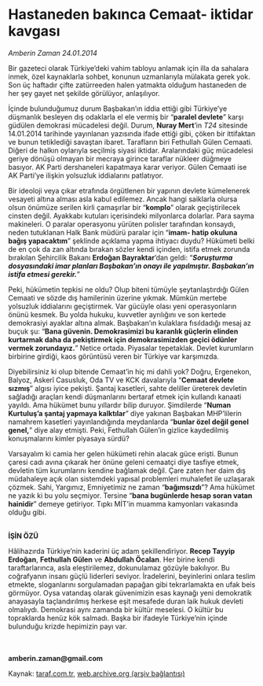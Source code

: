 # Hastaneden bakınca Cemaat- iktidar kavgası

*Amberin Zaman 24.01.2014*

<div class="yazi"><p>Bir gazeteci olarak Türkiye’deki vahim tabloyu anlamak için illa da sahalara inmek, özel kaynaklarla sohbet, konunun uzmanlarıyla mülakata gerek yok. Son üç haftadır çifte zatürreeden halen yatmakta olduğum hastaneden de her şey gayet net şekilde görülüyor, anlaşılıyor. </p>
<p>İçinde bulunduğumuz durum Başbakan’ın iddia ettiği gibi Türkiye’ye düşmanlık besleyen dış odaklarla el ele vermiş bir “<b>paralel devlete</b>” karşı güdülen demokrasi mücadelesi değil. Durum, <b>Nuray Mert</b>’in <i>T24</i> sitesinde 14.01.2014 tarihinde yayınlanan yazısında ifade ettiği gibi, çöken bir ittifaktan ve bunun tetiklediği savaştan ibaret. Tarafların biri Fethullah Gülen Cemaati. Diğeri de halkın oylarıyla seçilmiş siyasi iktidar. Aralarındaki güç mücadelesi geriye dönüşü olmayan bir mecraya girince taraflar nükleer düğmeye basıyor. AK Parti dershaneleri kapatmaya karar veriyor. Gülen Cemaati ise AK Parti’ye ilişkin yolsuzluk iddialarını patlatıyor.</p>
<p>Bir ideoloji veya çıkar etrafında örgütlenen bir yapının devlete kümelenerek vesayeti altına alması asla kabul edilemez. Ancak hangi saiklarla olursa olsun önümüze serilen kirli çamaşırlar bir “<b>komplo</b>” olarak geçiştirilecek cinsten değil. Ayakkabı kutuları içerisindeki milyonlarca dolarlar. Para sayma makineleri. O paralar operasyonu yürüten polisler tarafından konsaydı, neden tutuklanan Halk Bank müdürü paralar için “<b>imam- hatip okuluna bağış yapacaktım</b>” şeklinde açıklama yapma ihtiyacı duydu? Hükümeti belki de en çok da zan altında bırakan sözler kendi içinden, istifa etmek zorunda bırakılan Şehircilik Bakanı <b>Erdoğan Bayraktar</b>’dan geldi: “<b><i>Soruşturma dosyasındaki imar planları Başbakan’ın onayı ile yapılmıştır. Başbakan’ın istifa etmesi gerekir.</i></b>”</p>
<p>Peki, hükümetin tepkisi ne oldu? Olup biteni tümüyle şeytanlaştırdığı Gülen Cemaati ve sözde dış hamilerinin üzerine yıkmak. Mümkün mertebe yolsuzluk iddialarını geçiştirmek. Var gücüyle olası yeni operasyonların önünü kesmek. Bu yolda hukuku, kuvvetler ayrılığını ve son kertede demokrasiyi ayaklar altına almak. Başbakan’ın kulaklara fısıldadığı mesaj az buçuk şu: “<b>Bana güvenin. Demokrasimizi bu karanlık güçlerin elinden kurtarmak daha da pekiştirmek için demokrasimizden geçici ödünler vermek zorundayız.</b>” Netice ortada. Piyasalar tepetaklak. Devlet kurumların birbirine girdiği, kaos görüntüsü veren bir Türkiye var karşımızda.</p>
<p>Diyebilirsiniz ki olup bitende Cemaat’in hiç mi dahli yok? Doğru, Ergenekon, Balyoz, Askerî Casusluk, Oda TV ve KCK davalarıyla “<b>Cemaat devlete sızmış</b>” algısı iyice pekişti. Şantaj kasetleri, sahte deliller üreterek devletin sağladığı araçları kendi düşmanlarını bertaraf etmek için kullandı kanaati yayıldı. Ama hükümet bunu yıllardır bilip duruyor. Şimdilerde “<b>Numan Kurtuluş’a şantaj yapmaya kalktılar</b>” diye yakınan Başbakan MHP’lilerin namahrem kasetleri yayınlandığında meydanlarda “<b>bunlar özel değil genel genel,</b>” diye alay etmişti. Peki, Fethullah Gülen’in gizlice kaydedilmiş konuşmalarını kimler piyasaya sürdü?</p>
<p>Varsayalım ki camia her gelen hükümeti rehin alacak güce erişti. Bunun çaresi cadı avına çıkarak her önüne geleni cemaatçi diye tasfiye etmek, devletin tüm kurumlarını kendine bağlamak değil. Çare zaten her daim dış müdahaleye açık olan sistemdeki yapısal problemleri muhalefet ile uzlaşarak çözmek. Sahi, Yargımız, Emniyetimiz ne zaman “<b>bağımsızdı</b>”? Ama hükümet ne yazık ki bu yolu seçmiyor. Tersine “<b>bana bugünlerde hesap soran vatan hainidir</b>” demeye getiriyor. Tıpkı MİT’in muamma kamyonları vakasında olduğu gibi.</p>
<p><b><br/>İŞİN ÖZÜ</b></p>
<p>Hâlihazırda Türkiye’nin kaderini üç adam şekillendiriyor. <b>Recep Tayyip Erdoğan</b>, <b>Fethullah Gülen</b> ve <b>Abdullah Öcalan</b>. Her birine kendi taraftarlarınca, asla eleştirilemez, dokunulamaz gözüyle bakılıyor. Bu coğrafyanın insanı güçlü liderleri seviyor. İradelerini, beyinlerini onlara teslim etmekte, sloganlarını sorgulamadan papağan gibi tekrarlamakta en ufak beis görmüyor. Oysa vatandaş olarak güvenimizin esas kaynağı yeni demokratik anayasayla taçlandırılmış herkese eşit mesafede duran laik hukuk devleti olmalıydı. Demokrasi aynı zamanda bir kültür meselesi. O kültür bu topraklarda henüz kök salmadı. Başka bir ifadeyle Türkiye’nin içinde bulunduğu krizde hepimizin payı var. </p>
<p><b><br/><br/>amberin.zaman@gmail.com</b></p>
</div>

Kaynak: [taraf.com.tr](http://www.taraf.com.tr:80/amberin-zaman/makale-hastaneden-bakinca-cemaat-iktidar-kavgasi.htm), [web.archive.org (arşiv bağlantısı)](http://web.archive.org/web/20140126024007/http://www.taraf.com.tr:80/amberin-zaman/makale-hastaneden-bakinca-cemaat-iktidar-kavgasi.htm)

